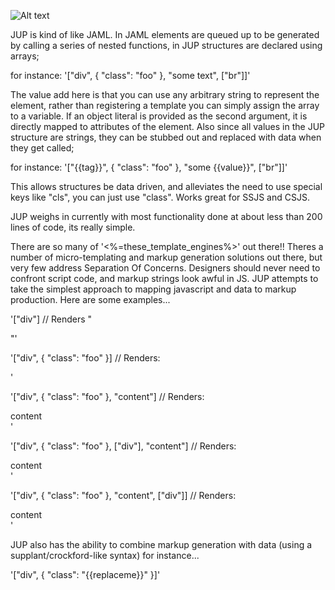 
![Alt text](/path/to/img.jpg)


JUP is kind of like JAML. In JAML elements are queued up to be generated by calling a series of nested functions, in JUP structures are declared using arrays;

for instance: '["div", { "class": "foo" }, "some text", ["br"]]'

The value add here is that you can use any arbitrary string to represent the element, rather than registering a template you can simply assign the array to a variable. If an object literal is provided as the second argument, it is directly mapped to attributes of the element. Also since all values in the JUP structure are strings, they can be stubbed out and replaced with data when they get called;

for instance: '["{{tag}}", { "class": "foo" }, "some {{value}}", ["br"]]'

This allows structures be data driven, and alleviates the need to use special keys like "cls", you can just use "class". Works great for SSJS and CSJS.

JUP weighs in currently with most functionality done at about less than 200 lines of code, its really simple.

There are so many of '<%=these_template_engines%>' out there!! Theres a number of micro-templating and markup generation solutions out there, but very few address Separation Of Concerns. Designers should never need to confront script code, and markup strings look awful in JS. JUP attempts to take the simplest approach to mapping javascript and data to markup production. Here are some examples...

'["div"] // Renders "<div></div>"'

'["div", { "class": "foo" }] // Renders: <div class="foo"></div>'

'["div", { "class": "foo" }, "content"] // Renders: <div class="foo">content</div>'

'["div", { "class": "foo" }, ["div"], "content"] // Renders: <div class="foo"><div></div>content</div>'

'["div", { "class": "foo" }, "content", ["div"]] // Renders: <div class="foo">content<div></div></div>'

JUP also has the ability to combine markup generation with data (using a supplant/crockford-like syntax) for instance...

'["div", { "class": "{{replaceme}}" }]'

